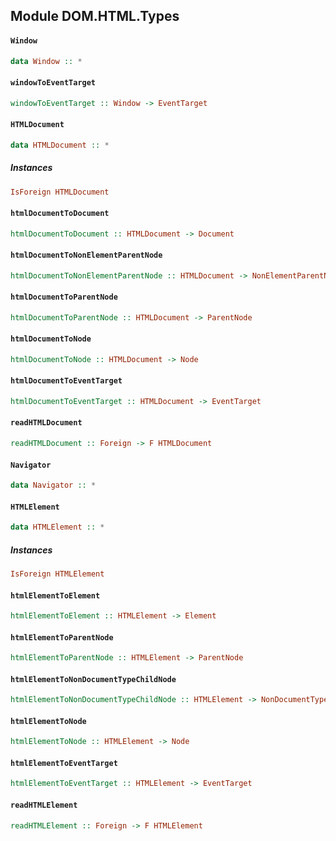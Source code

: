 ## Module DOM.HTML.Types

#### `Window`

``` purescript
data Window :: *
```

#### `windowToEventTarget`

``` purescript
windowToEventTarget :: Window -> EventTarget
```

#### `HTMLDocument`

``` purescript
data HTMLDocument :: *
```

##### Instances
``` purescript
IsForeign HTMLDocument
```

#### `htmlDocumentToDocument`

``` purescript
htmlDocumentToDocument :: HTMLDocument -> Document
```

#### `htmlDocumentToNonElementParentNode`

``` purescript
htmlDocumentToNonElementParentNode :: HTMLDocument -> NonElementParentNode
```

#### `htmlDocumentToParentNode`

``` purescript
htmlDocumentToParentNode :: HTMLDocument -> ParentNode
```

#### `htmlDocumentToNode`

``` purescript
htmlDocumentToNode :: HTMLDocument -> Node
```

#### `htmlDocumentToEventTarget`

``` purescript
htmlDocumentToEventTarget :: HTMLDocument -> EventTarget
```

#### `readHTMLDocument`

``` purescript
readHTMLDocument :: Foreign -> F HTMLDocument
```

#### `Navigator`

``` purescript
data Navigator :: *
```

#### `HTMLElement`

``` purescript
data HTMLElement :: *
```

##### Instances
``` purescript
IsForeign HTMLElement
```

#### `htmlElementToElement`

``` purescript
htmlElementToElement :: HTMLElement -> Element
```

#### `htmlElementToParentNode`

``` purescript
htmlElementToParentNode :: HTMLElement -> ParentNode
```

#### `htmlElementToNonDocumentTypeChildNode`

``` purescript
htmlElementToNonDocumentTypeChildNode :: HTMLElement -> NonDocumentTypeChildNode
```

#### `htmlElementToNode`

``` purescript
htmlElementToNode :: HTMLElement -> Node
```

#### `htmlElementToEventTarget`

``` purescript
htmlElementToEventTarget :: HTMLElement -> EventTarget
```

#### `readHTMLElement`

``` purescript
readHTMLElement :: Foreign -> F HTMLElement
```


